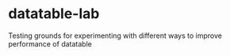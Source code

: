# datatable-lab
Testing grounds for experimenting with different ways to improve performance of datatable
